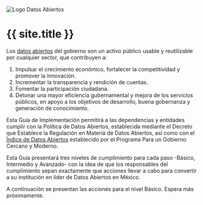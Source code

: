 ![Logo Datos Abiertos](http://mxabierto.github.io/playbook/assets/images/datos.gob.mx_logo.png)

# {{ site.title }}

Los [datos abiertos](http://datos.gob.mx/acerca/) del gobierno son un activo público usable y reutilizable por cualquier sector, que contribuyen a:

1. Impulsar el crecimiento económico, fortalecer la competitividad y promover la innovación.
2. Incrementar la transparencia y rendición de cuentas.
3. Fomentar la participación ciudadana.
4. Detonar una mayor eficiencia gubernamental y mejora de los servicios públicos, en apoyo a los objetivos de desarrollo, buena gobernanza y generación de conocimiento.

Esta Guía de Implementación permitirá a las dependencias y entidades cumplir con la Política de Datos Abiertos, establecida mediante el Decreto que Establece la Regulación en Materia de Datos Abiertos, así como con el [Índice de Datos Abiertos](http://www.funcionpublica.gob.mx/web/doctos/ua/ssfp/uegdg/pgcm/material/documentos/ti_3_pgcm_bases_lineam_datosabiertos.pdf) establecido por el Programa Para un Gobierno Cercano y Moderno.

Esta Guía presentará tres niveles de cumplimiento para cada paso -Básico, Intermedio y Avanzado- con la idea de que los responsables del cumplimiento sepan exactamente que acciones llevar a cabo para convertir a su institución en líder de Datos Abiertos en México.

A continuación se presentan las acciones para el nivel Básico. Espera más próximamente.

